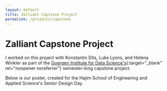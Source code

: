 ```yaml
---
layout: default
title: Zalliant Capstone Project
permalink: /projects/capstone
---
```

# Zalliant Capstone Project

I worked on this project with Konstantin Dits, Luke Lyons, and Helena Winkler as part of the [Goergen Institute for Data Science's](http://www.sas.rochester.edu/dsc/undergraduate/capstone.html){:target="_blank" rel="noopener noreferrer"} semester-long capstone project.

Below is our poster, created for the Hajim School of Engineering and Applied Science's Senior Design Day.

<a href="./Final_Poster_Zalliant.pdf"></a>


